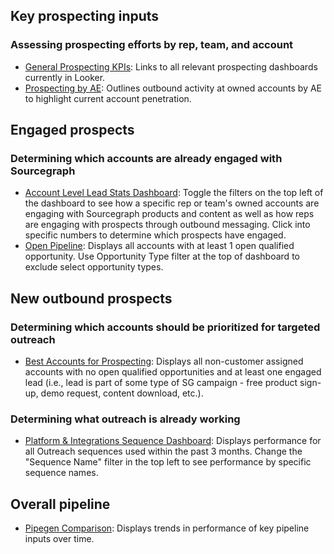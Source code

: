 ## Key prospecting inputs


### Assessing prospecting efforts by rep, team, and account

- [General Prospecting KPIs](https://sourcegraph.looker.com/boards/59): Links to all relevant prospecting dashboards currently in Looker.
- [Prospecting by AE](https://sourcegraph.looker.com/dashboards/466?Task%20Owner%20Title=AE%20APAC,AE%20EMEA,AE%20East,AE%20West%201,AE%20West%202,SDR%201,SDR%202&Task%20Owner%20Name=): Outlines outbound activity at owned accounts by AE to highlight current account penetration.

## Engaged prospects


### Determining which accounts are already engaged with Sourcegraph

- [Account Level Lead Stats Dashboard](https://sourcegraph.looker.com/dashboards/467?Account+Owner+Name=&Account+Owner+Title=AE+APAC%2CAE+EMEA%2CAE+East%2CAE+West+1%2CAE+West+2): Toggle the filters on the top left of the dashboard to see how a specific rep or team's owned accounts are engaging with Sourcegraph products and content as well as how reps are engaging with prospects through outbound messaging. Click into specific numbers to determine which prospects have engaged.
- [Open Pipeline](https://sourcegraph.looker.com/dashboards/471?Opportunity+Type=Expansion%2CNew+Business%2CRenewal&Account+Owner+Title=AE+APAC%2CAE+EMEA%2CAE+East%2CAE+West+1%2CAE+West+2&Account+Owner+Name=): Displays all accounts with at least 1 open qualified opportunity. Use Opportunity Type filter at the top of dashboard to exclude select opportunity types.

## New outbound prospects


### Determining which accounts should be prioritized for targeted outreach

- [Best Accounts for Prospecting](https://sourcegraph.looker.com/looks/1593): Displays all non-customer assigned accounts with no open qualified opportunities and at least one engaged lead (i.e., lead is part of some type of SG campaign - free product sign-up, demo request, content download, etc.).

### Determining what outreach is already working

- [Platform & Integrations Sequence Dashboard](https://sourcegraph.looker.com/dashboards/468?Sequence+Last+Used+Date=3+months&Sequence+Owner+Name=-Casi+Neff%2C-Andrew+Reed%2C-Jordan+Bushong%2C-Nicholas+Gage&Sequence+Name=): Displays performance for all Outreach sequences used within the past 3 months. Change the "Sequence Name" filter in the top left to see performance by specific sequence names.

## Overall pipeline

- [Pipegen Comparison](https://sourcegraph.looker.com/dashboards/392): Displays trends in performance of key pipeline inputs over time.
